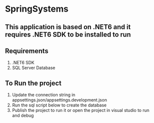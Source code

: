 # SpringSystems
## This application is based on .NET6 and it requires .NET6 SDK to be installed to run
## Requirements
1. .NET6 SDK
2. SQL Server Database
## To Run the project
1. Update the connection string in appsettings.json/appsettings.development.json
2. Run the sql script below to create the database
3. Publish the project to run it or open the project in visual studio to run and debug
